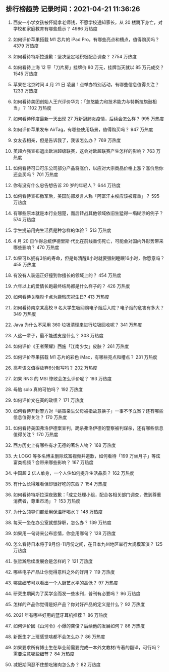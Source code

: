 
## 排行榜趋势 记录时间：2021-04-21 11:36:26
  
  1. 西安一小学女孩被怀疑拿老师钱，不愿学校通知家长，从 20 楼跳下身亡，对学校和家庭教育有哪些启示？ 4986 万热度
    
  2. 如何评价苹果搭载 M1 芯片的 iPad Pro，有哪些亮点和槽点，值得购买吗？ 4379 万热度
    
  3. 如何看待特斯拉道歉：坚决坚定地积极配合调查？ 2754 万热度
    
  4. 如何看待上海 12 平「刀片房」挂牌价 80 万元，挂牌当天就以 85 万元成交？ 1545 万热度
    
  5. 苹果在北京时间 4 月 21 日 凌晨 1 点举办特别活动，有哪些信息值得关注？ 1233 万热度
    
  6. 如何看待美团创始人王兴评价华为：「忽悠能力和技术能力与特斯拉旗鼓相当」？ 1102 万热度
    
  7. 如何看待印度最新一天出现 27 万新冠肺炎疫情，后续会怎么样？ 995 万热度
    
  8. 如何评价苹果发布 AirTag，有哪些使用场景，值得购买吗？ 947 万热度
    
  9. 女友去相亲，但是告诉我了，我该怎么办？ 769 万热度
    
  10. 英超六强宣布退出欧洲超级联赛，这会对欧超联赛产生怎样的影响？ 763 万热度
    
  11. 如何看待可口可乐公司部分产品将涨价，以应对大宗商品价格上涨？涨价后你还会买吗？ 701 万热度
    
  12. 你有没有什么忠告想告诉 20 岁的年轻人？ 644 万热度
    
  13. 如何看待宣布撤军后，美国防部发言人称「阿富汗主权应该被尊重」？ 595 万热度
    
  14. 有哪些原本就是本行业翘楚，而后转战其他领域依旧生猛得一塌糊涂的例子？ 574 万热度
    
  15. 学生提前用完生活费是种怎样的体验？ 513 万热度
    
  16. 4 月 20 日乍得总统伊德里斯·代比在前线重伤死亡，可能会对国内外形势带来哪些影响？ 470 万热度
    
  17. 如果可以拥有3倍的寿命，但是每清醒8小时就要强制睡眠16小时，你愿意吗？ 455 万热度
    
  18. 有没有人装逼正好撞到你擅长的领域上的？ 454 万热度
    
  19. 六年以上的爱情长跑最终结局都是什么样子的？ 426 万热度
    
  20. 如何看待关晓彤卡点为鹿晗庆祝生日? 413 万热度
    
  21. 如何看待南京某高校 9 名大学生吸网购电子烟后入院？电子烟的危害有多大？ 349 万热度
    
  22. Java 为什么不采用 360 垃圾清理来进行垃圾回收呢？ 341 万热度
    
  23. 人这一辈子，最不能透支是什么？ 303 万热度
    
  24. 如何评价《王者荣耀》西施「江南少女」皮肤？ 261 万热度
    
  25. 如何评价苹果搭载 M1 芯片的彩色 iMac，有哪些亮点和槽点？ 231 万热度
    
  26. 高考语文值得放弃6分默写吗？ 202 万热度
    
  27. 如果 RNG 的 MSI 惨败会怎么评价呢？ 193 万热度
    
  28. 母胎 solo 真的可怕吗？ 192 万热度
    
  29. 如何评价文在寅的政绩？ 171 万热度
    
  30. 如何看待开封警方对「姚策亲生父母被指故意换子」一事不予立案？还有哪些信息值得关注？ 170 万热度
    
  31. 如何看待美国弗洛伊德案宣判，跪杀弗洛伊德的警察被判谋杀，还有哪些信息值得关注？ 170 万热度
    
  32. 西方历史上有哪些有才无德的著名人物？ 168 万热度
    
  33. 大 LOGO 等多名博主删除炫富视频并道歉，如何看待「199 万坐月子」等炫富类视频？会带来哪些影响？ 167 万热度
    
  34. 中国超 2 亿人单身，一个人住如何提升生活品质？ 162 万热度
    
  35. 有什么长得难看但却很好吃的东西？ 154 万热度
    
  36. 如何看待特斯拉深夜致歉：「成立处理小组，配合各相关部门调查，做到尊重消费者，尊重市场」？ 153 万热度
    
  37. 为什么领导们都爱用保温杯喝水？ 148 万热度
    
  38. 每天一坐在办公室就想辞职，怎么办？ 139 万热度
    
  39. 如果用一句诗来公布恋情，你会用哪句？ 128 万热度
    
  40. 怎么看待日本将于9月份-11月份之间，在日本九州地区举行大规模军演？ 125 万热度
    
  41. 张哲瀚后续发展会是怎样的？ 121 万热度
    
  42. 哪些电子产品让你觉得意料之外的好用？ 119 万热度
    
  43. 哪些细节可以看出一个人厨艺水平的高低？ 97 万热度
    
  44. 研究生期间为了奖学金而发一些水刊，普刊有必要吗？ 96 万热度
    
  45. 怎样的产品你觉得是好产品？你对好产品的定义是什么？ 92 万热度
    
  46. 2021 年有哪些好用的蓝牙耳机推荐？ 86 万热度
    
  47. 如何评价因《山河令》小爆的龚俊？后续他的发展如何？ 86 万热度
    
  48. 新医生才上班感觉啥都不会怎么办？ 86 万热度
    
  49. 如果要求所有博士生在毕业前需要完成一本外文教材/专著的翻译，可行吗？需要注意哪些细节？ 84 万热度
    
  50. 减肥期间忍不住想吃猪肉怎么办？ 82 万热度
    